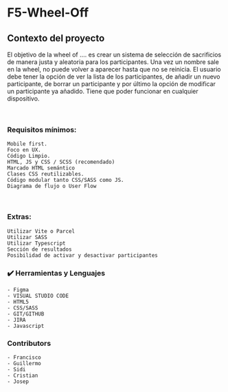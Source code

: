 # F5-Wheel-Off

## Contexto del proyecto

El objetivo de la wheel of .... es crear un sistema de selección de sacrificios de manera justa y aleatoria para los participantes. Una vez un nombre sale en la wheel, no puede volver a aparecer hasta que no se reinicia. El usuario debe tener la opción de ver la lista de los participantes, de añadir un nuevo participante, de borrar un participante y por último la opción de modificar un participante ya añadido. Tiene que poder funcionar en cualquier dispositivo.

​

### Requisitos mínimos:

    Mobile first.
    Foco en UX.
    Código Limpio.
    HTML, JS y CSS / SCSS (recomendado)
    Marcado HTML semántico
    Clases CSS reutilizables.
    Código modular tanto CSS/SASS como JS.
    Diagrama de flujo o User Flow

​

### Extras:

    Utilizar Vite o Parcel
    Utilizar SASS
    Utilizar Typescript
    Sección de resultados
    Posibilidad de activar y desactivar participantes

### :heavy_check_mark: Herramientas y Lenguajes
    
    - Figma
    - VISUAL STUDIO CODE
    - HTML5
    - CSS/SASS
    - GIT/GITHUB
    - JIRA
    - Javascript
    
 ### Contributors
    - Francisco
    - Guillermo
    - Sidi
    - Cristian
    - Josep
